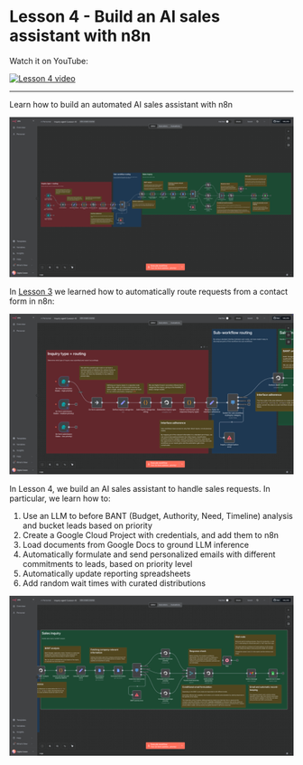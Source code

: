 # Lesson 4 - Build an AI sales assistant with n8n

Watch it on YouTube:

[![Lesson 4 video](https://img.youtube.com/vi/BMAv6-YZfvE/0.jpg)](https://www.youtube.com/watch?v=BMAv6-YZfvE)

---

Learn how to build an automated AI sales assistant with n8n

![Lesson 4 workflow](./images/lesson-4-wf.png)

In [Lesson 3](../lesson_3/README.md) we learned how to automatically route requests from a contact form in n8n:

![Request routing](./images/routing-wf.png)

In Lesson 4, we build an AI sales assistant to handle sales requests. In particular, we learn how to:

1. Use an LLM to before BANT (Budget, Authority, Need, Timeline) analysis and bucket leads based on priority
1. Create a Google Cloud Project with credentials, and add them to n8n
1. Load documents from Google Docs to ground LLM inference
1. Automatically formulate and send personalized emails with different commitments to leads, based on priority level
1. Automatically update reporting spreadsheets
1. Add random wait times with curated distributions

![Sales request handling workflow](./images/sales-wf.png)